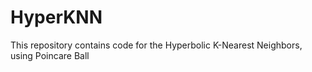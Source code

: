 # HyperKNN
This repository contains code for the Hyperbolic K-Nearest Neighbors, using Poincare Ball
